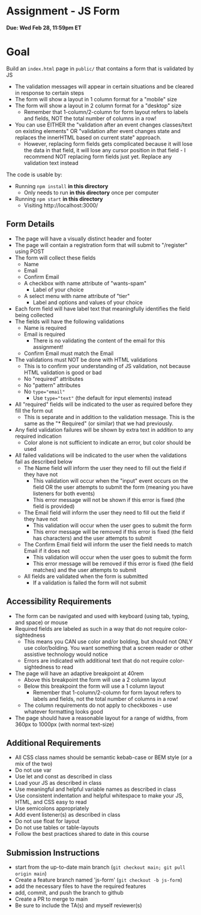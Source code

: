 # Assignment - JS Form

**Due: Wed Feb 28, 11:59pm ET** 

# Goal

Build an `index.html` page in `public/` that contains a form that is validated by JS
- The validation messages will appear in certain situations and be cleared in response to certain steps
- The form will show a layout in 1 column format for a "mobile" size
- The form will show a layout in 2 column format for a "desktop" size
  - Remember that 1-column/2-column for form layout refers to labels and fields, NOT the total number of columns in a row!
- You can use EITHER the "validation after an event changes classes/text on existing elements" OR "validation after event changes state and replaces the innerHTML based on current state" approach.
  - However, replacing form fields gets complicated because it will lose the data in that field, it will lose any cursor position in that field - I recommend NOT replacing form fields just yet.  Replace any validation text instead

The code is usable by:
- Running `npm install` **in this directory** 
  - Only needs to run **in this directory** once per computer
- Running `npm start` **in this directory**
  - Visiting http://localhost:3000/

## Form Details

- The page will have a visually distinct header and footer
- The page will contain a registration form that will submit to "/register" using POST
- The form will collect these fields
  - Name
  - Email
  - Confirm Email
  - A checkbox with name attribute of "wants-spam"
    - Label of your choice
  - A select menu with name attribute of "tier"
    - Label and options and values of your choice
- Each form field will have label text that meaningfully identifies the field being collected
- The fields will have the following validations
  - Name is required
  - Email is required
    - There is no validating the content of the email for this assignment!
  - Confirm Email must match the Email
- The validations must NOT be done with HTML validations
  - This is to confirm your understanding of JS validation, not because HTML validation is good or bad
  - No "required" attributes
  - No "pattern" attributes
  - No `type="email"` 
    - Use `type="text"` (the default for input elements) instead
- All "required" fields will be indicated to the user as required before they fill the form out
  - This is separate and in addition to the validation message.  This is the same as the "\* Required" (or similar) that we had previously.
- Any field validation failures will be shown by extra text in addition to any required indication
  - Color alone is not sufficient to indicate an error, but color should be used
- All failed validations will be indicated to the user when the validations fail as described below
  - The Name field will inform the user they need to fill out the field if they have not
    - This validation will occur when the "input" event occurs on the field OR the user attempts to submit the form (meaning you have listeners for both events)
    - This error message will not be shown if this error is fixed (the field is provided)
  - The Email field will inform the user they need to fill out the field if they have not
    - This validation will occur when the user goes to submit the form
    - This error message will be removed if this error is fixed (the field has characters) and the user attempts to submit
  - The Confirm Email field will inform the user the field needs to match Email if it does not
    - This validation will occur when the user goes to submit the form
    - This error message will be removed if this error is fixed (the field matches) and the user attempts to submit
  - All fields are validated when the form is submitted
    - If a validation is failed the form will not submit

## Accessibility Requirements
- The form can be navigated and used with keyboard (using tab, typing, and space) or mouse
- Required fields are labeled as such in a way that do not require color-sightedness
  - This means you CAN use color and/or bolding, but should not ONLY use color/bolding.  You want something that a screen reader or other assistive technology would notice
  - Errors are indicated with additional text that do not require color-sightedness to read
- The page will have an adaptive breakpoint at 40rem
  - Above this breakpoint the form will use a 2 column layout
  - Below this breakpoint the form will use a 1 column layout
    - Remember that 1-column/2-column for form layout refers to labels and fields, not the total number of columns in a row!
  - The column requirements do not apply to checkboxes - use whatever formatting looks good
- The page should have a reasonable layout for a range of widths, from 360px to 1000px (with normal text-size)

## Additional Requirements
- All CSS class names should be semantic kebab-case or BEM style (or a mix of the two)
- Do not use var
- Use let and const as described in class
- Load your JS as described in class
- Use meaningful and helpful variable names as described in class
- Use consistent indentation and helpful whitespace to make your JS, HTML, and CSS easy to read
- Use semicolons appropriately 
- Add event listener(s) as described in class
- Do not use float for layout
- Do not use tables or table-layouts
- Follow the best practices shared to date in this course

## Submission Instructions

* start from the up-to-date main branch (`git checkout main; git pull origin main`)
* Create a feature branch named 'js-form' (`git checkout -b js-form`)
* add the necessary files to have the required features
* add, commit, and push the branch to github
* Create a PR to merge to main
* Be sure to include the TA(s) and myself reviewer(s)



